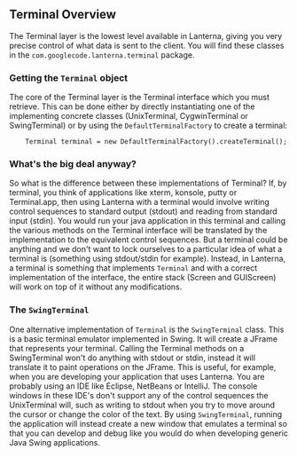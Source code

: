 Terminal Overview
---
The Terminal layer is the lowest level available in Lanterna, giving you very precise control of what data is sent to the client. You will find these classes in the `com.googlecode.lanterna.terminal` package.

### Getting the `Terminal` object

The core of the Terminal layer is the Terminal interface which you must retrieve. This can be done either by directly instantiating one of the implementing concrete classes (UnixTerminal, CygwinTerminal or SwingTerminal) or by using the `DefaultTerminalFactory` to create a terminal:

```
	Terminal terminal = new DefaultTerminalFactory().createTerminal();
```

### What's the big deal anyway?

So what is the difference between these implementations of Terminal? If, by terminal, you think of applications like xterm, konsole, putty or Terminal.app, then using Lanterna with a terminal would involve writing control sequences to standard output (stdout) and reading from standard input (stdin). You would run your java application in this terminal and calling the various methods on the Terminal interface will be translated by the implementation to the equivalent control sequences. But a terminal could be anything and we don't want to lock ourselves to a particular idea of what a terminal is (something using stdout/stdin for example). Instead, in Lanterna, a terminal is something that implements `Terminal` and with a correct implementation of the interface, the entire stack (Screen and GUIScreen) will work on top of it without any modifications.

### The `SwingTerminal`

One alternative implementation of `Terminal` is the `SwingTerminal` class. This is a basic terminal emulator implemented in Swing. It will create a JFrame that represents your terminal. Calling the Terminal methods on a SwingTerminal won't do anything with stdout or stdin, instead it will translate it to paint operations on the JFrame. This is useful, for example, when you are developing your application that uses Lanterna. You are probably using an IDE like Eclipse, NetBeans or IntelliJ. The console windows in these IDE's don't support any of the control sequences the UnixTerminal will, such as writing to stdout when you try to move around the cursor or change the color of the text. By using `SwingTerminal`, running the application will instead create a new window that emulates a terminal so that you can develop and debug like you would do when developing generic Java Swing applications.